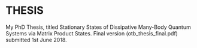 # THESIS
My PhD Thesis, titled Stationary States of Dissipative Many-Body Quantum Systems via Matrix Product States.
Final version (otb_thesis_final.pdf) submitted 1st June 2018. 
